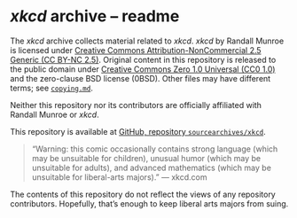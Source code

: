 <!-- SPDX-License-Identifier: CC0-1.0 OR 0BSD -->
# <i>xkcd</i> archive&nbsp;&ndash; readme

The <i>xkcd</i> archive collects material related to <i>xkcd</i>. <i>xkcd</i> by Randall Munroe is licensed under [Creative Commons Attribution-NonCommercial&nbsp;2.5 Generic (CC&nbsp;BY-&NoBreak;NC&nbsp;2.5)](./docs/licenses/CC-BY-NC-2.5.md). Original content in this repository is released to the public domain under [Creative Commons Zero&nbsp;1.0 Universal (CC0&nbsp;1.0)](./docs/licenses/CC0-1.0.md) and the zero-clause&nbsp;BSD license (0BSD). Other files may have different terms; see [`copying.md`](./copying.md).

Neither this repository nor its contributors are officially affiliated with Randall Munroe or <i>xkcd</i>.

This repository is available at [GitHub, repository `sourcearchives/xkcd`](https://github.com/sourcearchives/xkcd).

<blockquote>

“Warning: this comic occasionally contains strong language (which may be unsuitable for children), unusual humor (which may be unsuitable for adults), and advanced mathematics (which may be unsuitable for liberal-arts majors).” &mdash;&nbsp;xkcd.com

</blockquote>

The contents of this repository do not reflect the views of any repository contributors. Hopefully, that’s enough to keep liberal arts majors from suing.

